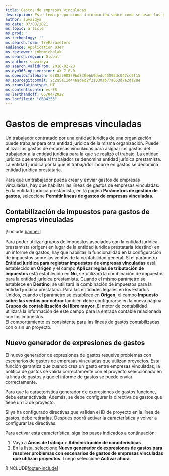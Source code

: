 ```yaml
---
title: Gastos de empresas vinculadas
description: Este tema proporciona información sobre cómo se usan los gastos de empresas vinculadas para asignar los gastos del trabajador a la entidad jurídica para la que se realizó el trabajo.
author: suvaidya
ms.date: 07/08/2021
ms.topic: article
ms.prod: ''
ms.technology: ''
ms.search.form: TrvParameters
audience: Application User
ms.reviewer: johnmichalak
ms.search.region: Global
ms.author: suvaidya
ms.search.validFrom: 2016-02-28
ms.dyn365.ops.version: AX 7.0.0
ms.openlocfilehash: 6788a590879bd839ebb9dedc45895dc047cc9f15
ms.sourcegitcommit: 2c2a5a11d446adec2f21030ab77a053d7e2da28e
ms.translationtype: HT
ms.contentlocale: es-ES
ms.lasthandoff: 05/04/2022
ms.locfileid: "8684255"
---
```

# <a name="intercompany-expenses"></a>Gastos de empresas vinculadas

Un trabajador contratado por una entidad jurídica de una organización puede trabajar para otra entidad jurídica de la misma organización. Puede utilizar los gastos de empresas vinculadas para asignar los gastos del trabajador a la entidad jurídica para la que se realizó el trabajo. La entidad jurídica que emplea al trabajador se denomina entidad jurídica prestamista. La entidad jurídica por la que el trabajador incurre en gastos se denomina entidad jurídica prestataria. 

Para que un trabajador pueda crear y enviar gastos de empresas vinculadas, hay que habilitar las líneas de gastos de empresas vinculadas. En la entidad jurídica prestamista, en la página **Parámetros de gestión de gastos**, seleccione **Permitir líneas de gastos de empresas vinculadas**. 

## <a name="tax-posting-for-intercompany-expenses"></a>Contabilización de impuestos para gastos de empresas vinculadas

[!include [banner](../includes/banner.md)]

Para poder utilizar grupos de impuestos asociados con la entidad jurídica prestamista (origen) en lugar de la entidad jurídica prestataria (destino) en un informe de gastos, hay que habilitar la funcionalidad en la configuración de impuestos sobre las ventas de la contabilidad general. Si el parámetro **Entidad jurídica para registrar impuestos de empresas vinculadas** está establecido en **Origen** y el campo **Aplicar reglas de tributación de impuestos** está establecido en **No**, se utilizará la combinación de impuestos para la entidad jurídica prestamista. Cuando el mismo parámetro se establece en **Destino**, se utilizará la combinación de impuestos para la entidad jurídica prestataria. Para las entidades legales en los Estados Unidos, cuando el parámetro se establece en **Origen**, el campo **Impuesto sobre las ventas por cobrar** también debe configurarse en la nueva página **Grupos de contabilización del libro mayor**. El motor de contabilidad utilizará la información de este campo para la entrada contable relacionada con los impuestos.   
El comportamiento es consistente para las líneas de gastos contabilizadas con o sin un proyecto.  

## <a name="new-expense-expression-builder"></a>Nuevo generador de expresiones de gastos

El nuevo generador de expresiones de gastos resuelve problemas con escenarios de gastos de empresas vinculadas que utilizan proyectos. Esta función garantiza que cuando crea un gasto entre empresas vinculadas, la política de gastos se valida correctamente con el proyecto seleccionado en la línea de gastos y que el informe de gastos se puede enviar correctamente.

Para que la característica generador de expresiones de gastos funcione, debe estar activada. Además, se debe configurar la directiva de gastos que tiene un ID de proyecto.

Si ya ha configurado directivas que validan el ID de proyecto en la línea de gastos, debe retirarlas. Después podrá activar la característica y volver a configurar las directivas.

Para activar esta característica, siga los pasos indicados a continuación.

1. Vaya a **Áreas de trabajo** \> **Administración de características**.
2. En la lista, seleccione **Nuevo generador de expresiones de gastos para resolver problemas con escenarios de gastos de empresas vinculadas que utilizan proyectos**. Luego seleccione **Activar ahora**.

[!INCLUDE[footer-include](../includes/footer-banner.md)]
